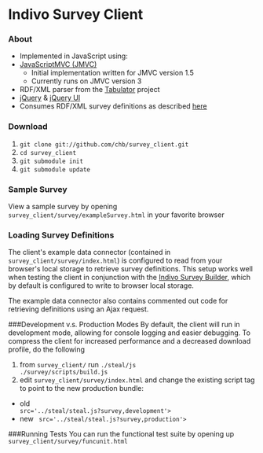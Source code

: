 # Indivo Survey Client

### About
* Implemented in JavaScript using:
 * [JavaScriptMVC (JMVC)](http://javascriptmvc.com/) 
     * Initial implementation written for JMVC version 1.5
     * Currently runs on JMVC version 3
  * RDF/XML parser from the [Tabulator](http://www.w3.org/2005/ajar/tab) project
  * [jQuery](http://jquery.com/) & [jQuery UI](http://jqueryui.com/)
* Consumes RDF/XML survey definitions as described [here](http://wiki.chip.org/indivo/index.php/Survey_RDF_Model)

### Download
1. <code>git clone git://github.com/chb/survey_client.git</code>
2. <code>cd survey_client</code>
3. <code>git submodule init</code>
4. <code>git submodule update</code>

### Sample Survey
View a sample survey by opening <code>survey_client/survey/exampleSurvey.html</code> in your favorite browser

### Loading Survey Definitions
The client's example data connector (contained in <code>survey_client/survey/index.html</code>) is configured to read from your browser's local storage to retrieve survey definitions.  This setup works well when testing the client in conjunction with the [Indivo Survey Builder](https://github.com/chb/survey_builder), which by default is configured to write to browser local storage.

The example data connector also contains commented out code for retrieving definitions using an Ajax request.

###Development v.s. Production Modes
By default, the client will run in development mode, allowing for console logging and easier debugging.  To compress the client for increased performance and a decreased download profile, do the following

1. from <code>survey_client/</code> run <code>./steal/js ./survey/scripts/build.js</code>
2. edit <code>survey_client/survey/index.html</code> and change the existing script tag to point to the new production bundle: 
 * old <code> src='../steal/steal.js?survey,development'></code>
 * new <code> src='../steal/steal.js?survey,production'></code>


###Running Tests
You can run the functional test suite by opening up <code>survey_client/survey/funcunit.html</code>

